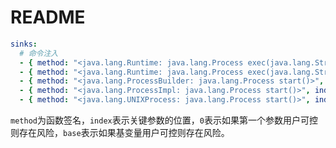 # README

```yaml
sinks:
  # 命令注入
  - { method: "<java.lang.Runtime: java.lang.Process exec(java.lang.String)>", index: 0 }
  - { method: "<java.lang.Runtime: java.lang.Process exec(java.lang.String[])>", index: 0 }
  - { method: "<java.lang.ProcessBuilder: java.lang.Process start()>", index: base }
  - { method: "<java.lang.ProcessImpl: java.lang.Process start()>", index: base }
  - { method: "<java.lang.UNIXProcess: java.lang.Process start()>", index: base }
```
`method`为函数签名，`index`表示关键参数的位置，`0`表示如果第一个参数用户可控则存在风险，`base`表示如果基变量用户可控则存在风险。